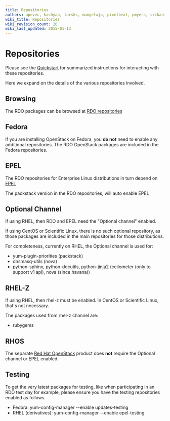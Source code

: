 ```yaml
---
title: Repositories
authors: apevec, kashyap, larsks, mangelajo, pixelbeat, pmyers, srikanth1239, strider
wiki_title: Repositories
wiki_revision_count: 20
wiki_last_updated: 2015-01-13
---
```


# Repositories

Please see the [Quickstart](Quickstart) for summarized instructions for interacting with these repositories.

Here we expand on the details of the various repositories involved.

## Browsing

The RDO packages can be browsed at [RDO repositories](http://rdo.fedorapeople.org/openstack/)

## Fedora

If you are installing OpenStack on Fedora, you **do not** need to enable any additional repositories. The RDO OpenStack packages are included in the Fedora repositories.

## EPEL

The RDO repositories for Enterprise Linux distributions in turn depend on [EPEL](http://fedoraproject.org/wiki/EPEL)

The packstack version in the RDO repositories, will auto enable EPEL

## Optional Channel

If using RHEL, then RDO and EPEL need the "Optional channel" enabled.

If using CentOS or Scientific Linux, there is no such optional repository, as those packages are included in the main repositories for those distributions.

For completeness, currently on RHEL, the Optional channel is used for:

*   yum-plugin-priorities (packstack)
*   dnsmasq-utils (nova)
*   python-sphinx, python-docutils, python-jinja2 (ceilometer (only to support v1 api), nova (since havana))

## RHEL-Z

If using RHEL, then rhel-z must be enabled. In CentOS or Scientific Linux, that's not necessary.

The packages used from rhel-z channel are:

*   rubygems

## RHOS

The separate [Red Hat OpenStack](http://redhat.com/openstack) product does **not** require the Optional channel or EPEL enabled.

## Testing

To get the very latest packages for testing, like when participating in an RDO test day for example, please ensure you have the testing repositories enabled as follows.

*   Fedora: yum-config-manager --enable updates-testing
*   RHEL (derivatives): yum-config-manager --enable epel-testing
